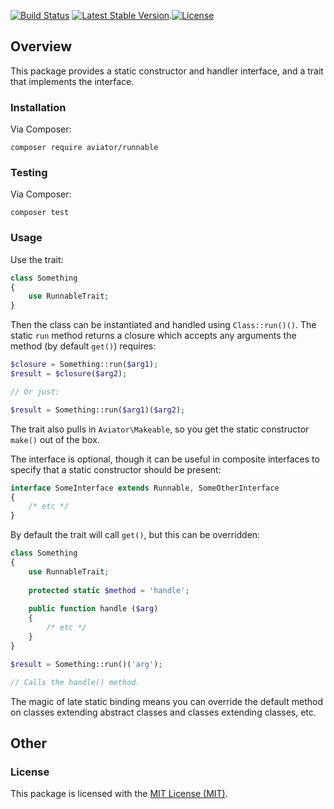 [![Build Status](https://travis-ci.org/danielsdeboer/runnable.svg?branch=master)](https://travis-ci.org/danielsdeboer/runnable)
[![Latest Stable Version](https://poser.pugx.org/aviator/runnable/v/stable)](https://packagist.org/packages/aviator/runnable).[![License](https://poser.pugx.org/aviator/runnable/license)](https://packagist.org/packages/aviator/runnable)

## Overview

This package provides a static constructor and handler interface, and a trait that implements the interface.

### Installation

Via Composer:

```
composer require aviator/runnable
```

### Testing

Via Composer:

```
composer test
```

### Usage

Use the trait:

```php
class Something
{
    use RunnableTrait;
}
```

Then the class can be instantiated and handled using `Class::run()()`. The static `run` method returns a closure which accepts any arguments the method (by default `get()`) requires:

```php
$closure = Something::run($arg1);
$result = $closure($arg2); 

// Or just:

$result = Something::run($arg1)($arg2);
```

The trait also pulls in `Aviator\Makeable`, so you get the static constructor `make()` out of the box.

The interface is optional, though it can be useful in composite interfaces to specify that a static constructor should be present:

```php
interface SomeInterface extends Runnable, SomeOtherInterface
{
    /* etc */
}
```

By default the trait will call `get()`, but this can be overridden:

```php
class Something
{
    use RunnableTrait;
    
    protected static $method = 'handle';
    
    public function handle ($arg)
    {
        /* etc */
    }
}

$result = Something::run()('arg');

// Calls the handle() method.
```

The magic of late static binding means you can override the default method on classes extending abstract classes and classes extending classes, etc.

## Other

### License

This package is licensed with the [MIT License (MIT)](LICENSE).

